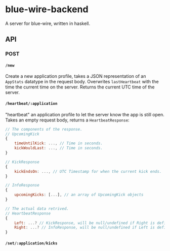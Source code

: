 # blue-wire-backend

A server for blue-wire, written in haskell.

## API

### POST

#### `/new`

Create a new application profile, takes a JSON representation of an `AppStats` datatype in the request body. Overwrites `lastHeartbeat` with the time the current time on the server. Returns the current UTC time of the server.

#### `/heartbeat/:application`

"heartbeat" an application profile to let the server know the app is still open. Takes an empty request body, returns a `HeartbeatResponse`:

```js
// The components of the response.
// UpcomingKick
{
    timeUntilKick: ..., // Time in seconds.
    kickWouldLast: ..., // Time in seconds.
}

// KickResponse
{
    kickEndsOn: ..., // UTC Timestamp for when the current kick ends.
}

// InfoResponse
{
    upcomingKicks: [...], // an array of UpcomingKick objects
}

// The actual data retrived.
// HeartbeatResponse
{
    Left: ...? // KickResponse, will be null/undefined if Right is defined.
    Right: ...? // InfoResponse, will be null/undefined if Left is defined.
}
```

#### `/set/:application/kicks`
